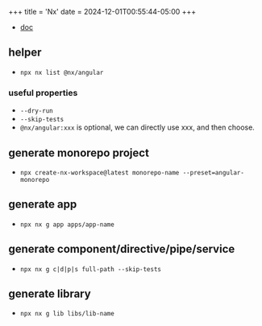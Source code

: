 +++
title = 'Nx'
date = 2024-12-01T00:55:44-05:00
+++

- [doc](https://nx.dev/getting-started/tutorials/angular-monorepo-tutorial)

## helper
- `npx nx list @nx/angular`

### useful properties
- `--dry-run`
- `--skip-tests`
- `@nx/angular:xxx` is optional, we can directly use xxx, and then choose.

## generate monorepo project
- `npx create-nx-workspace@latest monorepo-name --preset=angular-monorepo`

## generate app
- `npx nx g app apps/app-name`

## generate component/directive/pipe/service
- `npx nx g c|d|p|s full-path --skip-tests`

## generate library
- `npx nx g lib libs/lib-name`
